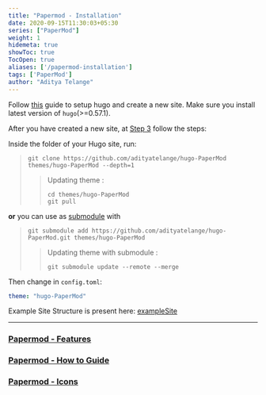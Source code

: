 ```yaml
---
title: "Papermod - Installation"
date: 2020-09-15T11:30:03+05:30
series: ["PaperMod"]
weight: 1
hidemeta: true
showToc: true
TocOpen: true
aliases: ['/papermod-installation']
tags: ['PaperMod']
author: "Aditya Telange"
---
```


Follow [this](https://gohugo.io/getting-started/quick-start/) guide to setup hugo and create a new site.
Make sure you install latest version of `hugo`(>=0.57.1).

After you have created a new site, at [Step 3](https://gohugo.io/getting-started/quick-start/#step-3-add-a-theme) follow the steps:

Inside the folder of your Hugo site, run:

> ```console
> git clone https://github.com/adityatelange/hugo-PaperMod themes/hugo-PaperMod --depth=1
> ```
> > Updating theme :
> > ```console
> > cd themes/hugo-PaperMod
> > git pull
> > ```
> >

**or** you can use as [submodule](https://www.atlassian.com/git/tutorials/git-submodule) with
>
> ```console
> git submodule add https://github.com/adityatelange/hugo-PaperMod.git themes/hugo-PaperMod
> ```
> > Updating theme with submodule :
> > ```console
> > git submodule update --remote --merge
> > ```
> >
Then change in `config.toml`:
>
```yml
theme: "hugo-PaperMod"
```

Example Site Structure is present here: [exampleSite](https://github.com/adityatelange/hugo-PaperMod/tree/exampleSite/)

---

###  [Papermod - Features](/papermod-features)
###  [Papermod - How to Guide](/papermod-how-to-guide)
###  [Papermod - Icons](/papermod-icons)